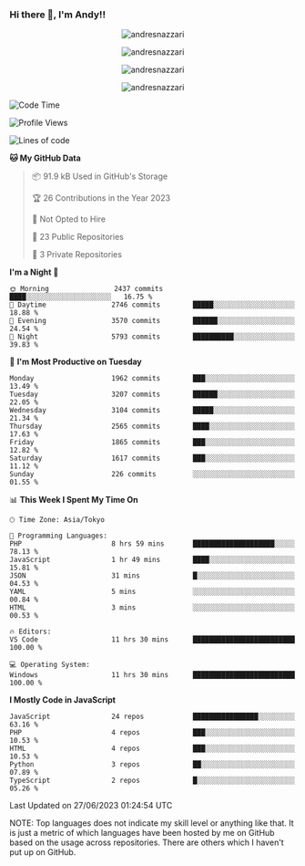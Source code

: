 ### Hi there 👋, I'm Andy!!

<p align="center" >
  <img src="https://github-profile-trophy.vercel.app/?username=AndresNazzari&theme=dracula&column=-1" alt="andresnazzari"/>
</p>

<p align="center">
  <img  src="https://github-readme-stats.vercel.app/api?username=AndresNazzari&count_private=true&show_icons=true&theme=dracula" alt="andresnazzari"/>
</p>
<p align="center">
  <img  src="https://github-readme-stats.vercel.app/api/top-langs/?username=AndresNazzari&layout=compact" alt="andresnazzari"/>
</p>
<p align="center" >
  <img src="https://github-readme-stats.vercel.app/api/wakatime?username=AndresNazzari" alt="andresnazzari"/>
</p>

<!--START_SECTION:waka-->
![Code Time](http://img.shields.io/badge/Code%20Time-623%20hrs%2051%20mins-blue)

![Profile Views](http://img.shields.io/badge/Profile%20Views-0-blue)

![Lines of code](https://img.shields.io/badge/From%20Hello%20World%20I%27ve%20Written-6.3%20million%20lines%20of%20code-blue)

**🐱 My GitHub Data** 

> 📦 91.9 kB Used in GitHub's Storage 
 > 
> 🏆 26 Contributions in the Year 2023
 > 
> 🚫 Not Opted to Hire
 > 
> 📜 23 Public Repositories 
 > 
> 🔑 3 Private Repositories 
 > 
**I'm a Night 🦉** 

```text
🌞 Morning                2437 commits        ████░░░░░░░░░░░░░░░░░░░░░   16.75 % 
🌆 Daytime                2746 commits        █████░░░░░░░░░░░░░░░░░░░░   18.88 % 
🌃 Evening                3570 commits        ██████░░░░░░░░░░░░░░░░░░░   24.54 % 
🌙 Night                  5793 commits        ██████████░░░░░░░░░░░░░░░   39.83 % 
```
📅 **I'm Most Productive on Tuesday** 

```text
Monday                   1962 commits        ███░░░░░░░░░░░░░░░░░░░░░░   13.49 % 
Tuesday                  3207 commits        ██████░░░░░░░░░░░░░░░░░░░   22.05 % 
Wednesday                3104 commits        █████░░░░░░░░░░░░░░░░░░░░   21.34 % 
Thursday                 2565 commits        ████░░░░░░░░░░░░░░░░░░░░░   17.63 % 
Friday                   1865 commits        ███░░░░░░░░░░░░░░░░░░░░░░   12.82 % 
Saturday                 1617 commits        ███░░░░░░░░░░░░░░░░░░░░░░   11.12 % 
Sunday                   226 commits         ░░░░░░░░░░░░░░░░░░░░░░░░░   01.55 % 
```


📊 **This Week I Spent My Time On** 

```text
🕑︎ Time Zone: Asia/Tokyo

💬 Programming Languages: 
PHP                      8 hrs 59 mins       ████████████████████░░░░░   78.13 % 
JavaScript               1 hr 49 mins        ████░░░░░░░░░░░░░░░░░░░░░   15.81 % 
JSON                     31 mins             █░░░░░░░░░░░░░░░░░░░░░░░░   04.53 % 
YAML                     5 mins              ░░░░░░░░░░░░░░░░░░░░░░░░░   00.84 % 
HTML                     3 mins              ░░░░░░░░░░░░░░░░░░░░░░░░░   00.53 % 

🔥 Editors: 
VS Code                  11 hrs 30 mins      █████████████████████████   100.00 % 

💻 Operating System: 
Windows                  11 hrs 30 mins      █████████████████████████   100.00 % 
```

**I Mostly Code in JavaScript** 

```text
JavaScript               24 repos            ████████████████░░░░░░░░░   63.16 % 
PHP                      4 repos             ███░░░░░░░░░░░░░░░░░░░░░░   10.53 % 
HTML                     4 repos             ███░░░░░░░░░░░░░░░░░░░░░░   10.53 % 
Python                   3 repos             ██░░░░░░░░░░░░░░░░░░░░░░░   07.89 % 
TypeScript               2 repos             █░░░░░░░░░░░░░░░░░░░░░░░░   05.26 % 
```




 Last Updated on 27/06/2023 01:24:54 UTC
<!--END_SECTION:waka-->

NOTE: Top languages does not indicate my skill level or anything like that. It is just a metric of which languages have been hosted by me on GitHub based on the usage across repositories. There are others which I haven't put up on GitHub.

<!-- Here are some ideas to get you started:

-   🔭 I’m currently working on ...
-   🌱 I’m currently learning ...
-   👯 I’m looking to collaborate on ...
-   🤔 I’m looking for help with ...
-   💬 Ask me about ...
-   📫 How to reach me: ...
-   😄 Pronouns: ...
-   ⚡ Fun fact: ... -->
